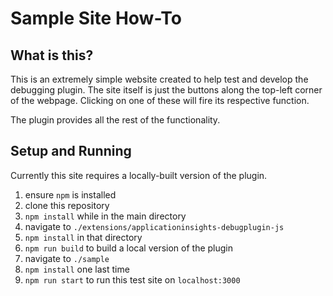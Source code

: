 # Sample Site How-To

## What is this?

This is an extremely simple website created to help test and develop the
debugging plugin. The site itself is just the buttons along the
top-left corner of the webpage. Clicking on one of these will fire
its respective function.

The plugin provides all the rest of the functionality.

## Setup and Running

Currently this site requires a locally-built version of the plugin.

1. ensure `npm` is installed
2. clone this repository
3. `npm install` while in the main directory
4. navigate to `./extensions/applicationinsights-debugplugin-js`
5. `npm install` in that directory
6. `npm run build` to build a local version of the plugin
7. navigate to `./sample`
8. `npm install` one last time
9. `npm run start` to run this test site on `localhost:3000`